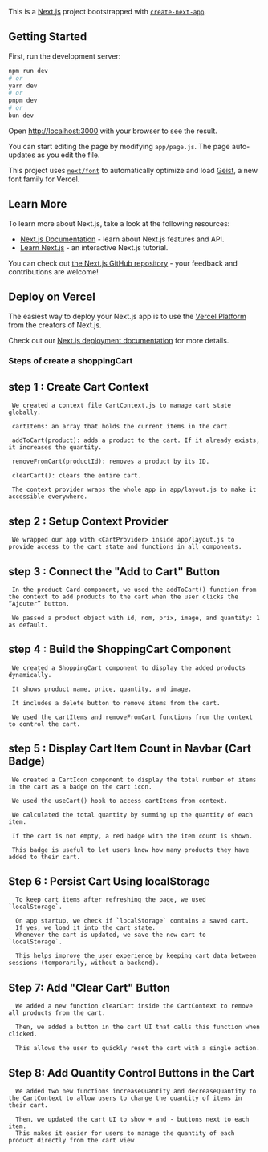 This is a [Next.js](https://nextjs.org) project bootstrapped with [`create-next-app`](https://github.com/vercel/next.js/tree/canary/packages/create-next-app).

## Getting Started

First, run the development server:

```bash
npm run dev
# or
yarn dev
# or
pnpm dev
# or
bun dev
```

Open [http://localhost:3000](http://localhost:3000) with your browser to see the result.

You can start editing the page by modifying `app/page.js`. The page auto-updates as you edit the file.

This project uses [`next/font`](https://nextjs.org/docs/app/building-your-application/optimizing/fonts) to automatically optimize and load [Geist](https://vercel.com/font), a new font family for Vercel.

## Learn More

To learn more about Next.js, take a look at the following resources:

- [Next.js Documentation](https://nextjs.org/docs) - learn about Next.js features and API.
- [Learn Next.js](https://nextjs.org/learn) - an interactive Next.js tutorial.

You can check out [the Next.js GitHub repository](https://github.com/vercel/next.js) - your feedback and contributions are welcome!

## Deploy on Vercel

The easiest way to deploy your Next.js app is to use the [Vercel Platform](https://vercel.com/new?utm_medium=default-template&filter=next.js&utm_source=create-next-app&utm_campaign=create-next-app-readme) from the creators of Next.js.

Check out our [Next.js deployment documentation](https://nextjs.org/docs/app/building-your-application/deploying) for more details.

### Steps of create a shoppingCart

## step 1 : Create Cart Context

     We created a context file CartContext.js to manage cart state globally.

     cartItems: an array that holds the current items in the cart.

     addToCart(product): adds a product to the cart. If it already exists, it increases the quantity.

     removeFromCart(productId): removes a product by its ID.

     clearCart(): clears the entire cart.

     The context provider wraps the whole app in app/layout.js to make it accessible everywhere.

## step 2 : Setup Context Provider

     We wrapped our app with <CartProvider> inside app/layout.js to provide access to the cart state and functions in all components.

## step 3 : Connect the "Add to Cart" Button

     In the product Card component, we used the addToCart() function from the context to add products to the cart when the user clicks the “Ajouter” button.

     We passed a product object with id, nom, prix, image, and quantity: 1 as default.

## step 4 : Build the ShoppingCart Component

     We created a ShoppingCart component to display the added products dynamically.

     It shows product name, price, quantity, and image.

     It includes a delete button to remove items from the cart.

     We used the cartItems and removeFromCart functions from the context to control the cart.

## step 5 : Display Cart Item Count in Navbar (Cart Badge)

     We created a CartIcon component to display the total number of items in the cart as a badge on the cart icon.

     We used the useCart() hook to access cartItems from context.

     We calculated the total quantity by summing up the quantity of each item.

     If the cart is not empty, a red badge with the item count is shown.

     This badge is useful to let users know how many products they have added to their cart.

## Step 6 : Persist Cart Using localStorage

      To keep cart items after refreshing the page, we used `localStorage`.

      On app startup, we check if `localStorage` contains a saved cart.
      If yes, we load it into the cart state.
      Whenever the cart is updated, we save the new cart to `localStorage`.

      This helps improve the user experience by keeping cart data between sessions (temporarily, without a backend).

## Step 7: Add "Clear Cart" Button

      We added a new function clearCart inside the CartContext to remove all products from the cart.

      Then, we added a button in the cart UI that calls this function when clicked.

      This allows the user to quickly reset the cart with a single action.

## Step 8: Add Quantity Control Buttons in the Cart

      We added two new functions increaseQuantity and decreaseQuantity to the CartContext to allow users to change the quantity of items in their cart.

      Then, we updated the cart UI to show + and - buttons next to each item.
      This makes it easier for users to manage the quantity of each product directly from the cart view
